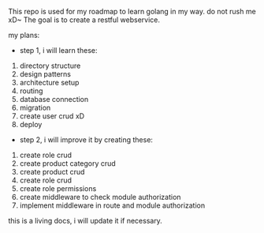 This repo is used for my roadmap to learn golang in my way. do not rush me xD~
The goal is to create a restful webservice.

my plans:
- step 1, i will learn these:
1. directory structure
2. design patterns
3. architecture setup
4. routing
5. database connection
6. migration
7. create user crud xD
8. deploy

- step 2, i will improve it by creating these:
1. create role crud
2. create product category crud
3. create product crud
4. create role crud
5. create role permissions
6. create middleware to check module authorization
7. implement middleware in route and module authorization


this is a living docs, i will update it if necessary.

